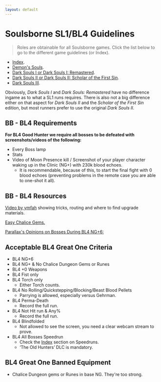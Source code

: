 ```yaml
---
layout: default
---
```


# Soulsborne SL1/BL4 Guidelines
> Roles are obtainable for all Soulsborne games. Click the list below to go to the different game guidelines (or Index).

 * [Index](./index.md).
 * [Demon's Souls](./des.md).
 * [Dark Souls I or Dark Souls I: Remastered](./ds1.md).
 * [Dark Souls II or Dark Souls II: Scholar of the First Sin](./ds2.md).
 * [Dark Souls III](./ds3.md).
 
Obviously, _Dark Souls I_ and _Dark Souls: Remastered_ have no difference ingame as to what a SL1 runs requires. There is also not a big difference either on that aspect for _Dark Souls II_ and the _Scholar of the First Sin_ edition, but most runners prefer to use the original _Dark Souls II_.

## BB - BL4 Requirements

**For BL4 Good Hunter we require all bosses to be defeated with screenshots/videos of the following:**

* Every Boss lamp
* Stats
* Video of Moon Presence kill / Screenshot of your player character waking up in the Clinic (NG+) with 230k blood echoes.
  - It is recommendable, because of this, to start the final fight with 0 blood echoes (preventing problems in the remote case you are able to one-shot it all).

## BB - BL4 Resources

[Video by ymfah](https://www.youtube.com/watch?v=AzFks3VhU3A) showing tricks, routing and where to find upgrade materials.

[Easy Chalice Gems.](https://drive.google.com/file/d/1ffQccio5iZzxVDJxdCoSKO4FfMqhSmOo/view)

[Parallax's Opinions on Bosses During BL4 NG+6:](https://www.reddit.com/r/bloodborne/comments/6xw068/every_boss_in_the_game_beaten_at_level_4_in_new/)

## Acceptable BL4 Great One Criteria

- BL4 NG+6
- BL4 NG+ & No Chalice Dungeon Gems or Runes
- BL4 +0 Weapons
- BL4 Fist only
- BL4 Torch only
  - Either Torch counts.
- BL4 No Rolling/Quickstepping/Blocking/Beast Blood Pellets
  - Parrying is allowed, especially versus Gehrman.
- BL4 Perma-Death
  - Record the full run.
- BL4 Not Hit run & Any%
  - Record the full run.
- BL4 Blindfolded
  -  Not allowed to see the screen, you need a clear webcam stream to prove.
- BL4 All Bosses Speedrun
  - Check the [Index](./index.md) section on Speedruns.
  - ‘The Old Hunters’ DLC is mandatory.
 
## BL4 Great One Banned Equipment

* Chalice Dungeon gems or Runes in base NG. They're too strong.
